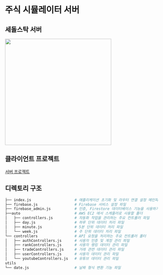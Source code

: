 # 주식 시뮬레이터 서버
## 세돌스탁 서버
<img src = "https://github.com/user-attachments/assets/8a8fbb0f-8ebd-432c-bf9b-44a294c380e4" width="350" height="350">

## 클라이언트 프로젝트
[서버 프로젝트](https://github.com/SseongWoo/Stock_Project_Server)

## 디렉토리 구조
```sh
├── index.js                    # 애플리케이션 초기화 및 라우터 연결 설정 메인파일
├── firebase.js                 # Firebase 서비스 설정 파일
├── firebase_admin.js           # 인증, Firestore 데이터베이스 기능을 사용하기 위한 Firebase Admin SDK 설정 파일
├──auto                         # AWS EC2 에서 스케줄러로 사용할 폴더
│   ├── controllers.js          # 자동화 작업을 관리하는 주요 컨트롤러 파일
│   ├── day.js                  # 하루 단위 데이터 처리 파일
│   ├── minute.js               # 5분 단위 데이터 처리 파일
│   └── week.js                 # 주 단위 데이터 처리 파일
└── controllers                 # API 요청을 처리하는 주요 컨트롤러 폴터
│   ├── authControllers.js      # 사용자 인증 및 계정 관리 파일
│   ├── rankControllers.js      # 사용자 랭킹 데이터 관리 파일
│   ├── tradeControllers.js     # 거래 관련 데이터 관리 파일
│   ├── userControllers.js      # 사용자 데이터 관리 파일
│   └── youtubeControllers.js   # 유튜브 데이터 관리 파일
utils
└── date.js                     # 날짜 형식 변환 기능 파일
```
